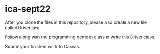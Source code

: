 # ica-sept22

After you clone the files in this repository, please also create a new file called Driver.java.

Follow along with the programming demo in class to write this Driver class.

Submit your finished work to Canvas.
